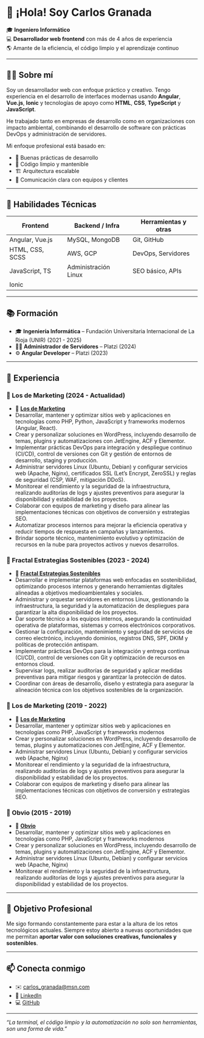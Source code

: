 # 👋 ¡Hola! Soy Carlos Granada

🎓 **Ingeniero Informático**  
💻 **Desarrollador web frontend** con más de 4 años de experiencia  
🌎 Amante de la eficiencia, el código limpio y el aprendizaje continuo  

---

## 👨‍💻 Sobre mí

Soy un desarrollador web con enfoque práctico y creativo. Tengo experiencia en el desarrollo de interfaces modernas usando **Angular**, **Vue.js**, **Ionic** y tecnologías de apoyo como **HTML**, **CSS**, **TypeScript** y **JavaScript**.

He trabajado tanto en empresas de desarrollo como en organizaciones con impacto ambiental, combinando el desarrollo de software con prácticas DevOps y administración de servidores.

Mi enfoque profesional está basado en:
- 🧠 Buenas prácticas de desarrollo
- 🧹 Código limpio y mantenible
- 🏗️ Arquitectura escalable
- 🤝 Comunicación clara con equipos y clientes

---

## 🧠 Habilidades Técnicas

| Frontend         | Backend / Infra      | Herramientas y otras |
|------------------|----------------------|-----------------------|
| Angular, Vue.js  | MySQL, MongoDB       | Git, GitHub           |
| HTML, CSS, SCSS  | AWS, GCP             | DevOps, Servidores    |
| JavaScript, TS   | Administración Linux | SEO básico, APIs      |
| Ionic            |                      |                       |

---

## 📚 Formación

- 🎓 **Ingeniería Informática** – Fundación Universitaria Internacional de La Rioja (UNIR) (2021 - 2025)
- 🧑‍💻 **Administrador de Servidores** – Platzi (2024)
- ⚙️ **Angular Developer** – Platzi (2023)

---

## 🧩 Experiencia

### 🔹 Los de Marketing (2024 - Actualidad)
- 🔗 [**Los de Marketing**](https://losdemarketing.com)
- Desarrollar, mantener y optimizar sitios web y aplicaciones en tecnologías como PHP, Python, JavaScript y frameworks modernos (Angular, React).
- Crear y personalizar soluciones en WordPress, incluyendo desarrollo de temas, plugins y automatizaciones con JetEngine, ACF y Elementor.
- Implementar prácticas DevOps para integración y despliegue continuo (CI/CD), control de versiones con Git y gestión de entornos de desarrollo, staging y producción.
- Administrar servidores Linux (Ubuntu, Debian) y configurar servicios web (Apache, Nginx), certificados SSL (Let’s Encrypt, ZeroSSL) y reglas de seguridad (CSP, WAF, mitigación DDoS).
- Monitorear el rendimiento y la seguridad de la infraestructura, realizando auditorías de logs y ajustes preventivos para asegurar la disponibilidad y estabilidad de los proyectos.
- Colaborar con equipos de marketing y diseño para alinear las implementaciones técnicas con objetivos de conversión y estrategias SEO.
- Automatizar procesos internos para mejorar la eficiencia operativa y reducir tiempos de respuesta en campañas y lanzamientos.
- Brindar soporte técnico, mantenimiento evolutivo y optimización de recursos en la nube para proyectos activos y nuevos desarrollos.


### 🔹 Fractal Estrategias Sostenibles (2023 - 2024)
- 🌱 [**Fractal Estrategias Sostenibles**](https://fractalestrategias.com)
- Desarrollar e implementar plataformas web enfocadas en sostenibilidad, optimizando procesos internos y generando herramientas digitales alineadas a objetivos medioambientales y sociales.
- Administrar y orquestar servidores en entornos Linux, gestionando la infraestructura, la seguridad y la automatización de despliegues para garantizar la alta disponibilidad de los proyectos.
- Dar soporte técnico a los equipos internos, asegurando la continuidad operativa de plataformas, sistemas y correos electrónicos corporativos.
- Gestionar la configuración, mantenimiento y seguridad de servicios de correo electrónico, incluyendo dominios, registros DNS, SPF, DKIM y políticas de protección antispam.
- Implementar prácticas DevOps para la integración y entrega continua (CI/CD), control de versiones con Git y optimización de recursos en entornos cloud.
- Supervisar logs, realizar auditorías de seguridad y aplicar medidas preventivas para mitigar riesgos y garantizar la protección de datos.
- Coordinar con áreas de desarrollo, diseño y estrategia para asegurar la alineación técnica con los objetivos sostenibles de la organización.


### 🔹 Los de Marketing (2019 - 2022)
- 🔗 [**Los de Marketing**](https://losdemarketing.com)
- Desarrollar, mantener y optimizar sitios web y aplicaciones en tecnologías como PHP, JavaScript y frameworks modernos
- Crear y personalizar soluciones en WordPress, incluyendo desarrollo de temas, plugins y automatizaciones con JetEngine, ACF y Elementor.
- Administrar servidores Linux (Ubuntu, Debian) y configurar servicios web (Apache, Nginx)
- Monitorear el rendimiento y la seguridad de la infraestructura, realizando auditorías de logs y ajustes preventivos para asegurar la disponibilidad y estabilidad de los proyectos.
- Colaborar con equipos de marketing y diseño para alinear las implementaciones técnicas con objetivos de conversión y estrategias SEO.


### 🔹 Obvio (2015 - 2019)
- 🔗 [**Obvio**](https://www.obvio.com.co)
- Desarrollar, mantener y optimizar sitios web y aplicaciones en tecnologías como PHP, JavaScript y frameworks modernos
- Crear y personalizar soluciones en WordPress, incluyendo desarrollo de temas, plugins y automatizaciones con JetEngine, ACF y Elementor.
- Administrar servidores Linux (Ubuntu, Debian) y configurar servicios web (Apache, Nginx)
- Monitorear el rendimiento y la seguridad de la infraestructura, realizando auditorías de logs y ajustes preventivos para asegurar la disponibilidad y estabilidad de los proyectos.


---

## 🚀 Objetivo Profesional

Me sigo formando constantemente para estar a la altura de los retos tecnológicos actuales. Siempre estoy abierto a nuevas oportunidades que me permitan **aportar valor con soluciones creativas, funcionales y sostenibles**.

---

## 📫 Conecta conmigo

- ✉️ carlos_granada@msn.com  
- 💼 [LinkedIn](https://www.linkedin.com/in/carlos-granada-599642173/)  
- 💻 [GitHub](https://github.com/solcra)

---

_“La terminal, el código limpio y la automatización no solo son herramientas, son una forma de vida.”_


